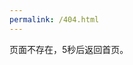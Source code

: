 ```yaml
---
permalink: /404.html
---
```

<html>
<head>
<meta http-equiv="refresh" content="5;url=http://dorid.top/">
</head>
页面不存在，5秒后返回首页。
</html>
